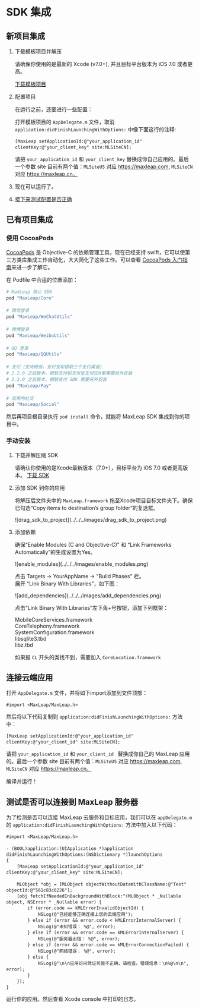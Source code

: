 # SDK 集成

## 新项目集成

1. 下载模板项目并解压

	请确保你使用的是最新的 Xcode (v7.0+), 并且目标平台版本为 iOS 7.0 或者更高。
	
	<a class="download-sdk" href="https://github.com/MaxLeap/StarterProject-iOS/archive/master.zip" target="_blank">下载模板项目</a>

2. 配置项目

	在运行之前，还要进行一些配置：
	
	打开模板项目的 `AppDelegate.m` 文件，取消 `application:didFinishLaunchingWithOptions:` 中像下面这行的注释:
	
	```objc
	[MaxLeap setApplicationId:@"your_application_id" clientKey:@"your_client_key" site:MLSiteCN];
	```
	
	请把 `your_application_id` 和 `your_client_key` 替换成你自己应用的。最后一个参数 site 目前有两个值：`MLSiteUS` 对应 https://maxleap.com, `MLSiteCN` 对应 https://maxleap.cn。

3. 现在可以运行了。

4. [接下来测试配置是否正确](#connection_test)

## 已有项目集成

### 使用 CocoaPods

[CocoaPods](https://guides.cocoapods.org/) 是 Objective-C 的依赖管理工具，现在已经支持 swift，它可以使第三方类库集成工作自动化，大大简化了这些工作。可以查看 [CocoaPods 入门指南](https://guides.cocoapods.org/using/getting-started.html)来进一步了解它。

在 Podfile 中合适的位置添加：

```ruby
# MaxLeap 核心 SDK
pod "MaxLeap/Core"
    
# 微信登录
pod "MaxLeap/WeChatUtils"
    
# 微博登录
pod "MaxLeap/WeiboUtils"
    
# QQ 登录
pod "MaxLeap/QQUtils"
    
# 支付（支持微信，支付宝和银联三个支付渠道）
# 2.2.0 之前版本，银联支付和支付宝支付SDK都需要另外安装
# 2.2.0 之后版本，银联支付 SDK 需要另外安装
pod "MaxLeap/Pay"
    
# 应用内社交
pod "MaxLeap/Social"
```

然后再项目根目录执行 `pod install` 命令，就能将 MaxLeap SDK 集成到你的项目中。

### 手动安装

1. 下载并解压缩 SDK

	请确认你使用的是Xcode最新版本（7.0+），目标平台为 iOS 7.0 或者更高版本。
[下载 SDK](https://s3.cn-north-1.amazonaws.com.cn/docs.maxleap.cn/iOS/latest/maxleap-sdk-ios-latest.zip)

2. 添加 SDK 到你的应用

	将解压后文件夹中的 `MaxLeap.framework` 拖至Xcode项目目标文件夹下。确保已勾选“Copy items to destination’s group folder”的复选框。
	
	<p class="image-wrapper">
	![drag_sdk_to_project](../../../images/drag_sdk_to_project.png)

3. 添加依赖

	确保“Enable Modules (C and Objective-C)” 和 “Link Frameworks Automatically”的生成设置为Yes。
    
    <p class="image-wrapper">
    ![enable_modules](../../../images/enable_modules.png)

	点击 Targets → YourAppName → "Build Phases" 栏。</br>
	展开 “Link Binary With Libraries”，如下图：
	
	<p class="image-wrapper">
	![add_dependencies](../../../images/add_dependencies.png)
	
	点击“Link Binary With Libraries”左下角+号按钮，添加下列框架：
	
	MobileCoreServices.framework</br>
	CoreTelephony.framework</br>
	SystemConfiguration.framework</br>
	libsqlite3.tbd</br>
	libz.tbd</br>
	
    如果报 `CL` 开头的类找不到，需要加入 `CoreLocation.framework`


<span id="connection_test"></span>
## 连接云端应用

打开 `AppDelegate.m` 文件，并将如下import添加到文件顶部：

```objc
#import <MaxLeap/MaxLeap.h>
```

然后将以下代码复制到 `application:didFinishLaunchingWithOptions:` 方法中：

```objc
[MaxLeap setApplicationId:@"your_application_id" clientKey:@"your_client_id" site:MLSiteCN];
```

请把 `your_application_id` 和 `your_client_id ` 替换成你自己的 MaxLeap 应用的。最后一个参数 site 目前有两个值：`MLSiteUS` 对应 https://maxleap.com, `MLSiteCN` 对应 https://maxleap.cn。

编译并运行！


## 测试是否可以连接到 MaxLeap 服务器

为了检测是否可以连接 MaxLeap 云服务和目标应用，我们可以在 `appDelegate.m` 的 `application:didFinishLaunchingWithOptions:` 方法中加入以下代码：

```objc
#import <MaxLeap/MaxLeap.h>

- (BOOL)application:(UIApplication *)application didFinishLaunchingWithOptions:(NSDictionary *)launchOptions
{
	[MaxLeap setApplicationId:@"your_application_id" clientKey:@"your_client_key" site:MLSiteCN];

	MLObject *obj = [MLObject objectWithoutDataWithClassName:@"Test" objectId:@"561c83c0226"];
    [obj fetchIfNeededInBackgroundWithBlock:^(MLObject * _Nullable object, NSError * _Nullable error) {
        if (error.code == kMLErrorInvalidObjectId) {
            NSLog(@"已经能够正确连接上您的云端应用");
        } else if (error && error.code < kMLErrorInternalServer) {
            NSLog(@"未知错误： %@", error);
        } else if (error && error.code == kMLErrorInternalServer) {
            NSLog(@"服务器出错： %@", error);
        } else if (error && error.code == kMLErrorConnectionFailed) {
            NSLog(@"网络错误： %@", error);
        } else {
            NSLog(@"\n\n应用访问凭证可能不正确，请检查。错误信息：\n%@\n\n", error);
        }
	}];
}
```

运行你的应用。然后查看 Xcode console 中打印的日志。
